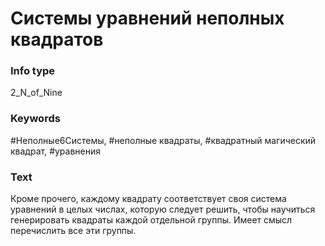 # Системы уравнений неполных квадратов
### Info type
2_N_of_Nine
### Keywords
#Неполные6Системы, #неполные квадраты, #квадратный магический квадрат, #уравнения
### Text
Кроме прочего, каждому квадрату соответствует своя система уравнений в целых числах, которую следует решить, чтобы научиться генерировать квадраты каждой отдельной группы. Имеет смысл перечислить все эти группы.